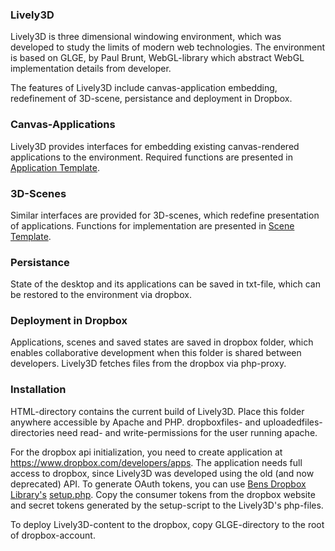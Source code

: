 ### Lively3D

Lively3D is three dimensional windowing environment, which was developed to study the limits of modern web technologies.
The environment is based on GLGE, by Paul Brunt, WebGL-library which abstract WebGL implementation details from developer.

The features of Lively3D include canvas-application embedding, redefinement of 3D-scene, persistance and deployment in Dropbox.

### Canvas-Applications

Lively3D provides interfaces for embedding existing canvas-rendered applications to the environment. Required functions are presented in [Application Template](https://github.com/Zharktas/Lively3D/blob/master/templates/ApplicationTemplate.js).

### 3D-Scenes

Similar interfaces are provided for 3D-scenes, which redefine presentation of applications. Functions for implementation are presented in [Scene Template](https://github.com/Zharktas/Lively3D/blob/master/templates/SceneTemplate.js).

### Persistance

State of the desktop and its applications can be saved in txt-file, which can be restored to the environment via dropbox.

### Deployment in Dropbox

Applications, scenes and saved states are saved in dropbox folder, which enables collaborative development when this folder is shared between developers.
Lively3D fetches files from the dropbox via php-proxy.

### Installation

HTML-directory contains the current build of Lively3D. Place this folder anywhere accessible by Apache and PHP.
dropboxfiles- and uploadedfiles-directories need read- and write-permissions for the user running apache.

For the dropbox api initialization, you need to create application at https://www.dropbox.com/developers/apps. The application needs full access to dropbox, since Lively3D was developed using the old (and now deprecated) API.
To generate OAuth tokens, you can use [Bens Dropbox Library's](https://github.com/BenTheDesigner/Dropbox) [setup.php](https://github.com/BenTheDesigner/Dropbox/blob/master/tests/setup.php).
Copy the consumer tokens from the dropbox website and secret tokens generated by the setup-script to the Lively3D's php-files.

To deploy Lively3D-content to the dropbox, copy GLGE-directory to the root of dropbox-account.
